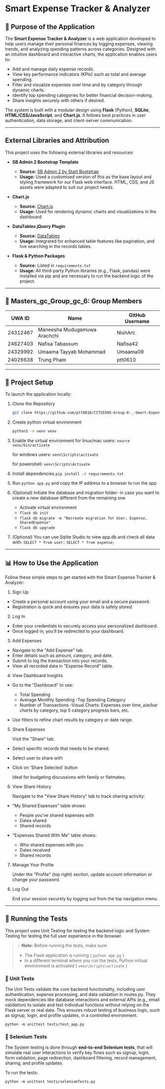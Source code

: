 # Smart Expense Tracker & Analyzer

## 📌 Purpose of the Application

The **Smart Expense Tracker & Analyzer** is a web application developed to help users manage their personal finances by logging expenses, viewing trends, and analyzing spending patterns across categories. Designed with an intuitive dashboard and interactive charts, the application enables users to:

- Add and manage daily expense records.
- View key performance indicators (KPIs) such as total and average spending.
- Filter and visualize expenses over time and by category through dynamic charts.
- Identify top spending categories for better financial decision-making.
- Share insights securely with others if desired.

The system is built with a modular design using **Flask** (Python), **SQLite**, **HTML/CSS/JavaScript**, and **Chart.js**. It follows best practices in user authentication, data storage, and client-server communication.

---

## External Libraries and Attribution

This project uses the following external libraries and resources:

- **SB Admin 2 Bootstrap Template**  
  - **Source:** [SB Admin 2 by Start Bootstrap](https://startbootstrap.com/theme/sb-admin-2)    
  - **Usage:** Used a customised version of this as the base layout and styling framework for our Flask web interface. HTML, CSS, and JS assets were adapted to suit our project needs.

- **Chart.js**  
  - **Source:** [Chart.js](https://www.chartjs.org/)    
  - **Usage:**  Used for rendering dynamic charts and visualizations in the dashboard.

- **DataTables jQuery Plugin**  
  - **Source:** [DataTables](https://datatables.net/)   
  - **Usage:** Integrated for enhanced table features like pagination, and live searching in the records tables.

- **Flask & Python Packages**  
  - **Source:** Listed in `requirements.txt`  
  - **Usage:** All third-party Python libraries (e.g., Flask, pandas) were installed via pip and are necessary to run the backend logic of the project.

---

## 👥 Masters_gc_Group_gc_6: Group Members 

| UWA ID       | Name                           | GitHub Username      |
|--------------|--------------------------------|----------------------|
| 24312467     | Maneesha Mudugamuwa Arachchi   | NishArc              |
| 24627403     | Nafisa Tabassum                | Nafisa42             |
| 24329992     | Umaama Tayyab Mohammad         | Umaama09             |
| 24026638     | Trung Pham                     | ptt0610              |

---

## 🚀 Project Setup

To launch the application locally:

1. Clone the Repository
    ```bash
    git clone https://github.com/ptt0610/CITS5505-Group-6-_-Smart-Expense-Tracker-Analyzer

2. Create python virtual environment
    ```bash
    python3 -m venv venv

3. Enable the virtual environment
    for linux/mac users:
    ``source venv/bin/activate``

    for windows users:
    ``venv\Scripts\activate``

    for powershell:
    ``venv\Scripts\Activate``

4. Install dependencies
    ``pip install -r requirements.txt``

5. Run ``python app.py`` and copy the IP address to a browser to run the app

6. (Optional) Initiate the database and migration folder- in case you want to create a new database different from the remaining one
   - Activate virtual environment
   - ``flask db init``
   - ``flask db migrate -m "Recreate migration for User, Expense, SharedExpense"``
   - ``flask db upgrade``

7. (Optional) You can use Sqlite Studio to view app.db and check all data with:
   ``SELECT * from user;``
   ``SELECT * from expense;`` 

---
## 📊 How to Use the Application

Follow these simple steps to get started with the Smart Expense Tracker & Analyzer:

1. Sign Up

- Create a personal account using your email and a secure password.
- Registration is quick and ensures your data is safely stored.

2. Log In

- Enter your credentials to securely access your personalized dashboard.
- Once logged in, you’ll be redirected to your dashboard.

3. Add Expenses

- Navigate to the "Add Expense" tab.
- Enter details such as amount, category, and date.
- Submit to log the transaction into your records.
- View all recorded data in "Expense Record" table.

4. View Dashboard Insights

- Go to the "Dashboard" to see:
    - Total Spending
    - Average Monthly Spending
    -Top Spending Category
    - Number of Transactions
    -Visual Charts: Expenses over time, pie/bar charts by category, top 5 category progress bars, etc.

- Use filters to refine chart results by category or date range.

5. Share Expenses

    Visit the "Share" tab.

- Select specific records that needs to be shared.
- Select user to share with
- Click on 'Share Selected' button

    Ideal for budgeting discussions with family or flatmates.

6. View Share History

    Navigate to the "View Share History" tab to track sharing activity:

- "My Shared Expenses" table shows:
    - People you’ve shared expenses with
    - Dates shared
    - Shared records

- "Expenses Shared With Me" table shows:
    - Who shared expenses with you
    - Dates received
    - Shared records

7. Manage Your Profile

    Under the "Profile" (top right) section, update account information or change your password.

8. Log Out

    End your session securely by logging out from the top navigation menu.

---

## 🧪 Running the Tests

This project uses Unit Testing for testing the backend logic and System Testing for testing the full user experience in the browser.
> 💡 **Note:** Before running the tests, make sure:
> - The Flask application is running ( ``python app.py`` )
> - In a different terminal where you run the tests, Python virtual environment is activated ( ``venv\Scripts\activate`` )

### 🧪 Unit Tests

The Unit Tests validate the core backend functionality, including user authentication, expense processing, and data validation in routes.py. They mock dependencies like database interactions and external APIs (e.g., email validation) to isolate and test individual functions without relying on the Flask server or real data. This ensures robust testing of business logic, such as signup, login, and profile updates, in a controlled environment.

``python -m unittest tests/test_app.py``

### 🧪 Selenium Tests

The System testing is done through **end-to-end Selenium tests**, that will simulate real user interactions to verify key flows such as signup, login, form validation, page redirection, dashboard filtering, record management, sharing, and profile updates.


To run the tests:

``python -m unittest tests/seleniumTests.py``

